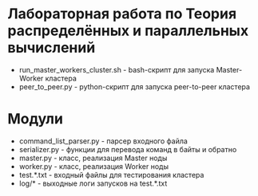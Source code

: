 # Лабораторная работа по Теория распределённых и параллельных вычислений

* run_master_workers_cluster.sh - bash-скрипт для запуска Master-Worker кластера
* peer_to_peer.py - python-скрипт для запуска peer-to-peer кластера 
# Модули
* command_list_parser.py - парсер входного файла 
* serializer.py  - функции для перевода команд в байты и обратно
* master.py - класс, реализация Master ноды
* worker.py - класс, реализация Worker ноды
* test.\*.txt - входный файлы для тестирования кластера
* log/\* - выходные логи запусков на test.\*.txt
